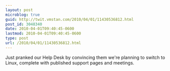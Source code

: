 ```yaml
---
layout: post
microblog: true
guid: http://twit.vmstan.com/2010/04/01/11430536812.html
post_id: 3048340
date: 2010-04-01T09:40:45-0600
lastmod: 2010-04-01T09:40:45-0600
type: post
url: /2010/04/01/11430536812.html
---
```

Just pranked our Help Desk by convincing them we're planning to switch to Linux, complete with published support pages and meetings.
